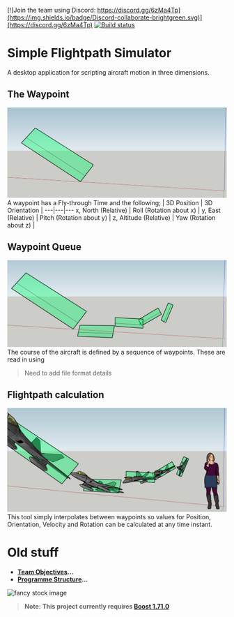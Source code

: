 [![Join the team using Discord: https://discord.gg/6zMa4Tp](https://img.shields.io/badge/Discord-collaborate-brightgreen.svg)](https://discord.gg/6zMa4Tp)
[![Build status](https://ci.appveyor.com/api/projects/status/07276mey39n8kaob?svg=true)](https://ci.appveyor.com/project/DavidMcCabe/simpleflightpathsimulator)

# Simple Flightpath Simulator

A desktop application for scripting aircraft motion in three dimensions.

## The Waypoint
![Waypoint Illustration 1](./docs/artwork/Waypoint-Illustrations/Waypoint-Illustration1.PNG)
A waypoint has a Fly-through Time and the following;
| 3D Position | 3D Orientation | 
---|---|---
x, North (Relative) | Roll (Rotation about x) |
y, East (Relative)  | Pitch (Rotation about y) |
z, Altitude (Relative) | Yaw (Rotation about z) |

## Waypoint Queue
![Waypoint Illustration 2](./docs/artwork/Waypoint-Illustrations/Waypoint-Illustration2.PNG)
The course of the aircraft is defined by a sequence of waypoints.  These are read in using 
> Need to add file format details

## Flightpath calculation
![Waypoint Illustration 3](./docs/artwork/Waypoint-Illustrations/Waypoint-Illustration3.PNG)
This tool simply interpolates between waypoints so values for Position, Orientation, Velocity and Rotation can be calculated at any time instant. 

# Old stuff

- **[Team Objectives](./docs/programme_goals.md)...**
- **[Programme Structure](./docs/programme_structure.md)...**

![fancy stock image](https://cdn.pixabay.com/photo/2019/03/23/20/01/aircraft-4076160_1280.jpg)

> **Note: This project currently requires [Boost 1.71.0](https://www.boost.org/users/history/version_1_71_0.html)**

